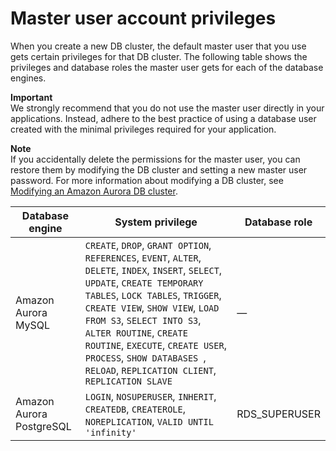 # Master user account privileges<a name="UsingWithRDS.MasterAccounts"></a>

When you create a new DB cluster, the default master user that you use gets certain privileges for that DB cluster\. The following table shows the privileges and database roles the master user gets for each of the database engines\.

**Important**  
We strongly recommend that you do not use the master user directly in your applications\. Instead, adhere to the best practice of using a database user created with the minimal privileges required for your application\.

**Note**  
If you accidentally delete the permissions for the master user, you can restore them by modifying the DB cluster and setting a new master user password\. For more information about modifying a DB cluster, see [Modifying an Amazon Aurora DB cluster](Aurora.Modifying.md)\.


| Database engine | System privilege | Database role | 
| --- | --- | --- | 
| Amazon Aurora MySQL | `CREATE`, `DROP`, `GRANT OPTION`, `REFERENCES`, `EVENT`, `ALTER`, `DELETE`, `INDEX`, `INSERT`, `SELECT`, `UPDATE`, `CREATE TEMPORARY TABLES`, `LOCK TABLES`, `TRIGGER`, `CREATE VIEW`, `SHOW VIEW`, `LOAD FROM S3`, `SELECT INTO S3`, `ALTER ROUTINE`, `CREATE ROUTINE`, `EXECUTE`, `CREATE USER`, `PROCESS`, `SHOW DATABASES `, `RELOAD`, `REPLICATION CLIENT`, `REPLICATION SLAVE` | — | 
| Amazon Aurora PostgreSQL | `LOGIN`, `NOSUPERUSER`, `INHERIT`, `CREATEDB`, `CREATEROLE`, `NOREPLICATION`, `VALID UNTIL 'infinity'` | RDS\_SUPERUSER | 